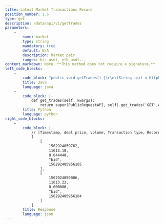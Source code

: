 ```yaml
---
title: Latest Market Transactions Record
position_number: 1.6
type: get
description: /data/api/v1/getTrades
parameters:
    -
        name: market
        type: string
        mandatory: true
        default: N/A
        description: Market pair
        ranges: btc_usdt, eth_usdt...
content_markdown: Note：**This method does not require a signature.**
left_code_blocks:
    -
        code_block: "public void getTrades() {\r\n\tString text = HttpUtil.get(URL + \"/data/api/v1/getTrades?market=btc_usdt\");\r\n\tSystem.out.println(text);\r\n}"
        title: Java
        language: java
    -
        code_block: |-
            def get_trades(self, kwargs):
                return super(PublicRequestAPI, self).get_trades('GET',Api.get_trades,kwargs)
        title: Python
        language: python
right_code_blocks:
    -
        code_block: |-
            // [Timestamp, deal price, volume, Transaction type, Record ID]
            [
                [
                    1562924059762,
                    11613.18,
                    0.044448,
                    "bid",
                    156292405956105
                ],
                [
                    1562924059006,
                    11613.22,
                    0.000086,
                    "bid",
                    156292405956104
                ]
            ]
        title: Response
        language: json
---
```

